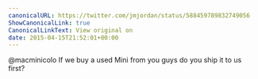 ```yaml
---
canonicalURL: https://twitter.com/jmjordan/status/588459789832749056
ShowCanonicalLink: true
CanonicalLinkText: View original on
date: 2015-04-15T21:52:01+00:00
---
```

@macminicolo If we buy a used Mini from you guys do you ship it to us first?